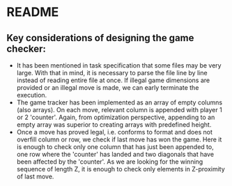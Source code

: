 # README

## Key considerations of designing the game checker:
- It has been mentioned in task specification that some files may be very large. With that in mind, it is necessary to parse the file line by line instead of reading entire file at once. If illegal game dimensions are provided or an illegal move is made, we can early terminate the execution.
- The game tracker has been implemented as an array of empty columns (also arrays). On each move, relevant column is appended with player 1 or 2 'counter'. Again, from optimization perspective, appending to an empty array was superior to creating arrays with predefined height.
- Once a move has proved legal, i.e. conforms to format and does not overfill column or row, we check if last move has won the game. Here it is enough to check only one column that has just been appended to, one row where the 'counter' has landed and two diagonals that have been affected by the 'counter'. As we are looking for the winning sequence of length Z, it is enough to check only elements in Z-proximity of last move.
